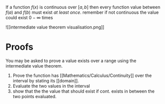 If a function $f(x)$ is continuous over $[a,b]$ then every function value between $f(a)$ and $f(b)$ must exist *at least once*. remember if not continuous the value could exist $0-\infty$ times

![[intermediate value theorem visualisation.png]]

# Proofs
You may be asked to prove a value exists over a range using the intermediate value theorem. 
1. Prove the function has [[Mathematics/Calculus/Continuity]] over the interval by stating its [[domain]].
2. Evaluate the two values in the interval
3. show that the the value that should exist if cont. exists in between the two points evaluated.